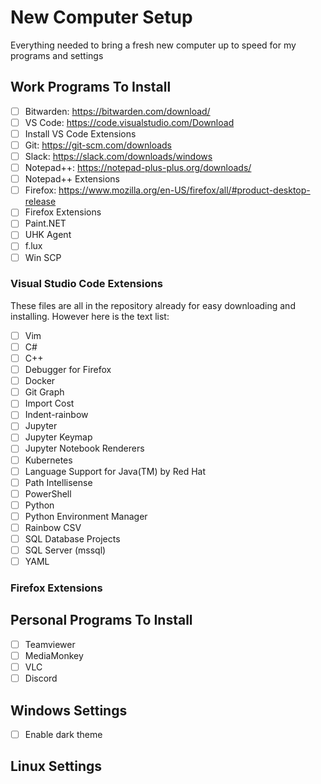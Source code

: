 # New Computer Setup
Everything needed to bring a fresh new computer up to speed for my programs and settings

## Work Programs To Install

- [ ] Bitwarden: https://bitwarden.com/download/
- [ ] VS Code: https://code.visualstudio.com/Download
- [ ] Install VS Code Extensions
- [ ] Git: https://git-scm.com/downloads
- [ ] Slack: https://slack.com/downloads/windows
- [ ] Notepad++: https://notepad-plus-plus.org/downloads/
- [ ] Notepad++ Extensions
- [ ] Firefox: https://www.mozilla.org/en-US/firefox/all/#product-desktop-release
- [ ] Firefox Extensions
- [ ] Paint.NET
- [ ] UHK Agent
- [ ] f.lux
- [ ] Win SCP

### Visual Studio Code Extensions  
These files are all in the repository already for easy downloading and installing. However here is the text list:
- [ ] Vim
- [ ] C#
- [ ] C++
- [ ] Debugger for Firefox
- [ ] Docker
- [ ] Git Graph
- [ ] Import Cost
- [ ] Indent-rainbow
- [ ] Jupyter
- [ ] Jupyter Keymap
- [ ] Jupyter Notebook Renderers
- [ ] Kubernetes
- [ ] Language Support for Java(TM) by Red Hat
- [ ] Path Intellisense
- [ ] PowerShell
- [ ] Python
- [ ] Python Environment Manager
- [ ] Rainbow CSV
- [ ] SQL Database Projects
- [ ] SQL Server (mssql)
- [ ] YAML

### Firefox Extensions

## Personal Programs To Install
- [ ] Teamviewer
- [ ] MediaMonkey
- [ ] VLC
- [ ] Discord

## Windows Settings
- [ ] Enable dark theme

## Linux Settings
